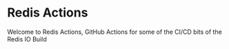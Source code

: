 # Redis Actions

Welcome to Redis Actions, GitHub Actions for some of the CI/CD bits of the Redis IO Build